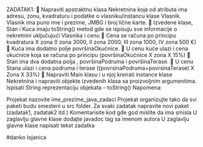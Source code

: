 
ZADATAK1:  Napraviti apstraktnu klasa Nekretnina koja od atributa ima adresu, zonu, kvadraturu i podatke o vlasniku/instancu klase Vlasnik. Vlasnik ima puno ime i prezime, JMBG i broj lične karte.  Izvedene klase, Stan i Kuca imaju toString() metod gde se ispisuju sve informacije o nekretnini uključujući Vlasnika i cenu  Cena se računa po principu kvadratura X zona (I zona 3000, II zona 2000, III zona 1000, IV zona 500 €)  Kuća ima dodatno polje površinaOkućnice.  U cenu kuće ulazi i cena okućnice koja se računa po principu (površinaOkućnice X zona X 15%)  Stan ima dva dodatna polja , površinaPodruma i površinaTerase.  U cenu Stana ulazi i cena podruma i terase ((povrsinaPodruma+povrsinaTerase) X Zona X 33%)  Napraviti Main klasu i u njoj kreirati instance klase Nekretnina i napraviti objekte izvedenih klasa sa proizvoljnim argumentima. Ispisati String reprezentaciju objekata – toString() Napomena:

Projekat nazovite ime_prezime_java_zadaci
Projekat organizujte tako da svi paketi budu smesteni u src folder. Za svaki zadatak napravite novi paket (zadatak1, zadatak2 itd.)
Komentarisite kod gde god mislite da ima smisla
U zaglavlju glavne klase dodajte javadoc tag sa imenom autora
U zaglavlju glavne klase napisati tekst zadatka

#danko lojanica

